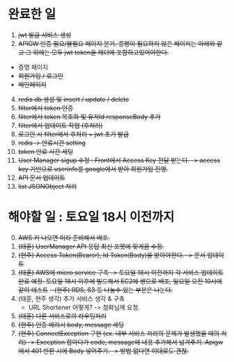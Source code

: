 # 완료한 일
1. ~~jwt 발급 서비스 생성~~
2. ~~APIGW 인증 필요/불필요 페이지 분기. 증명이 필요하지 않은 페이지는 아래와 같고 그 외에는 모두 jwt token을 헤더에 포함하고있어야한다.~~
  - 증명 페이지
  - ~~회원가입 / 로그인~~
  - ~~메인페이지~~
4. ~~redis db 생성 및 insert / update / delete~~
5. ~~filter에서 token 인증~~
6. ~~filter에서 token 복호화 및 유저Id responseBody 추가~~
7. ~~filter에서 업데이트 작업 (후처리)~~
8. ~~로그인 시 filter에서 후처리 + jwt 초기 발급~~
9. ~~redis -> 만료시간 setting~~
10. ~~token 만료 시간 세팅~~
11. ~~User Manager sigup 수정 : Front에서 Access Key 전달 받는다. -> access key 기반으로 userinfo를 google에서 받아 회원가입 진행.~~
14. ~~API 문서 업데이트~~
17. ~~list JSONObject 처리~~


# 해야할 일 : 토요일 18시 이전까지
0. ~~AWS 키 나오면 미리 준비해서 배포.~~
1. ~~(태훈) UserManager API 응답 최신 포멧에 맞게끔 수정.~~
2. ~~(현주) Access Token(Bearer), Id Token(Body)을 받아야한다. -> 문서 업데이트~~
3. ~~(태훈) AWS에 micro service 구축 -> 토요일 18시 이전까지 각 서비스 업데이트완료 예정. 토요일 18시 이후에 빌드해서 EC2에 쌩으로 배포, 일요일 오전 10시에 같이 테스트~~
   ~~- (현주) RDS, S3 등 나눌수 있는 부분은 나눈다.~~
4. (태훈, 현주 생각) 추가 서비스 생각 & 구축
   - URL Shortener 어떻게? -> 청화님께 요청.
5. ~~(태훈) 다른 서비스로의 라우팅처리~~
6. ~~(현주) 인증 에러시 body, message 세팅~~ 
7. ~~(현주) ConnectException 구현 (ex. 내부 서비스 끼리의 문제가 발생했을 때의 처리) -> Exception 잡아다가 code, message에 내용 추가해서 넘겨주기. Apigw에서 401 반환 시에 Body 넣어주기. -> 방법 없다면 이대로도 괜찮.~~
